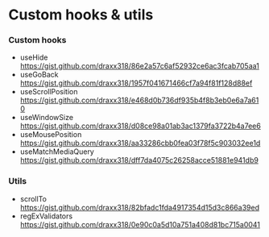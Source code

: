 # Custom hooks & utils

### Custom hooks
- useHide <https://gist.github.com/draxx318/86e2a57c6af52932ce6ac3fcab705aa1>
- useGoBack <https://gist.github.com/draxx318/1957f041671466cf7a94f81f128d88ef>
- useScrollPosition <https://gist.github.com/draxx318/e468d0b736df935b4f8b3eb0e6a7a610>
- useWindowSize <https://gist.github.com/draxx318/d08ce98a01ab3ac1379fa3722b4a7ee6>
- useMousePosition <https://gist.github.com/draxx318/aa33286cbb0fea03f78f5c903032ee1d>
- useMatchMediaQuery <https://gist.github.com/draxx318/dff7da4075c26258acce51881e941db9>

### Utils
- scrollTo <https://gist.github.com/draxx318/82bfadc1fda4917354d15d3c866a39ed>
- regExValidators <https://gist.github.com/draxx318/0e90c0a5d10a751a408d81bc715a0041>


